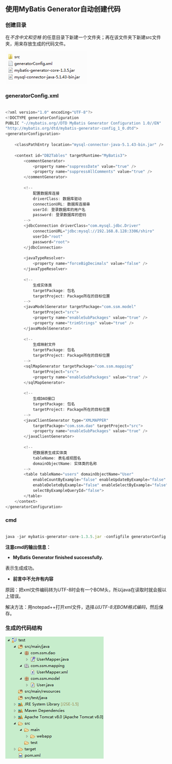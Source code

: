 ## 使用MyBatis Generator自动创建代码



### 创建目录



在*不含中文和空格* 的任意目录下新建一个文件夹；再在该文件夹下新建src文件夹，用来存放生成的代码文件。



![](images/directory.png)



### generatorConfig.xml

```javascript

<?xml version="1.0" encoding="UTF-8"?>
<!DOCTYPE generatorConfiguration
PUBLIC "-//mybatis.org//DTD MyBatis Generator Configuration 1.0//EN"
"http://mybatis.org/dtd/mybatis-generator-config_1_0.dtd">
<generatorConfiguration>

    <classPathEntry location="mysql-connector-java-5.1.43-bin.jar" />
	
    <context id="DB2Tables" targetRuntime="MyBatis3">
        <commentGenerator>
            <property name="suppressDate" value="true" />
            <property name="suppressAllComments" value="true" />
        </commentGenerator>
		
        <!-- 
			配置数据库连接
			driverClass: 数据库驱动
			connectionURL: 数据库连接串
			userId: 登录数据库的用户名
			password: 登录数据库的密码
		-->
        <jdbcConnection driverClass="com.mysql.jdbc.Driver"
            connectionURL="jdbc:mysql://192.168.8.128:3306/shiro" 
			userId="root"
            password="root">
        </jdbcConnection>
		
        <javaTypeResolver>
            <property name="forceBigDecimals" value="false" />
        </javaTypeResolver>
		
        <!-- 
			生成实体类
			targetPackage: 包名
			targetProject: Package所在的目标位置
		-->
        <javaModelGenerator targetPackage="com.ssm.model"
            targetProject="src">
            <property name="enableSubPackages" value="true" />
            <property name="trimStrings" value="true" />
        </javaModelGenerator>
		
        <!-- 
			生成映射文件
			targetPackage: 包名
			targetProject: Package所在的目标位置
		-->
        <sqlMapGenerator targetPackage="com.ssm.mapping"
            targetProject="src">
            <property name="enableSubPackages" value="true" />
        </sqlMapGenerator>
		
        <!-- 
			生成DAO接口
			targetPackage: 包名
			targetProject: Package所在的目标位置
		-->
        <javaClientGenerator type="XMLMAPPER"
            targetPackage="com.ssm.dao" targetProject="src">
            <property name="enableSubPackages" value="true" />
        </javaClientGenerator>
		
        <!-- 
			把数据表生成实体类
			tableName: 表名或视图名 
			domainObjectName: 实体类的名称 
		-->
        <table tableName="users" domainObjectName="User"
            enableCountByExample="false" enableUpdateByExample="false"
            enableDeleteByExample="false" enableSelectByExample="false"
            selectByExampleQueryId="false">
		</table>
    </context>
</generatorConfiguration>

```

### cmd

~~~javascript

java -jar mybatis-generator-core-1.3.5.jar -configfile generatorConfig.xml -overwrite

~~~

**注意cmd的输出信息：**

- **MyBatis Generator finished successfully.**

表示生成成功。



- **前言中不允许有内容**

原因：把xml文件编码转为UTF-8时会有一个BOM头，所以java在读取时就会报以上错误。

解决方法：用notepad++打开xml文件，选择*以UTF-8无BOM格式编码*，然后保存。



### 生成的代码结构

![](images/java.png)